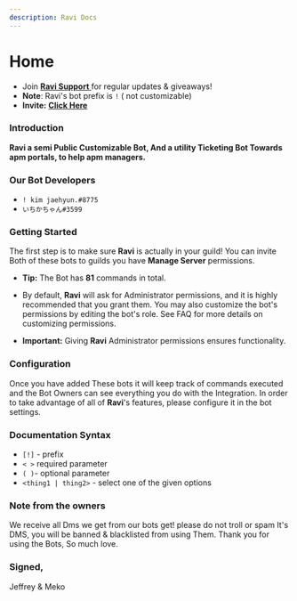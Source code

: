 ```yaml
---
description: Ravi Docs
---
```


# Home

- Join [**Ravi Support** ](https://discord.gg/gv2vjKqZP7)for regular updates & giveaways!
- **Note**: Ravi's bot prefix is `!` ( not customizable)
- **Invite:** [**Click Here**](https://discord.com/oauth2/authorize?client\_id=809561873040146461\&scope=bot\&permissions=2147483647)


### Introduction
**Ravi a semi Public Customizable Bot, And a utility Ticketing Bot Towards apm portals, to help apm managers.**

### Our Bot Developers
- `! kim jaehyun.#8775`
- `いちかちゃん#3599`

### Getting Started

The first step is to make sure **Ravi** is actually in your guild! You can invite Both of these bots to guilds you have **Manage Server** permissions.

- **Tip:** The Bot has **81** commands in total.

- By default, **Ravi** will ask for Administrator permissions, and it is highly recommended that you grant them. You may also customize the bot's permissions by editing the bot's role. See FAQ for more details on customizing permissions.

- **Important:** Giving **Ravi** Administrator permissions ensures functionality.

### Configuration

Once you have added These bots it will keep track of commands executed and the Bot Owners can see everything you do with the Integration. In order to take advantage of all of **Ravi**'s features, please configure it in the bot settings.

### Documentation Syntax

- `[!]` - prefix
- `< >` required parameter
- `( )`- optional parameter
- `<thing1 | thing2>` - select one of the given options

### Note from the owners
We receive all Dms we get from our bots get! please do not troll or spam It's DMS, you will be banned & blacklisted from using Them. Thank you for using the Bots, So much love.

### Signed,
Jeffrey & Meko
